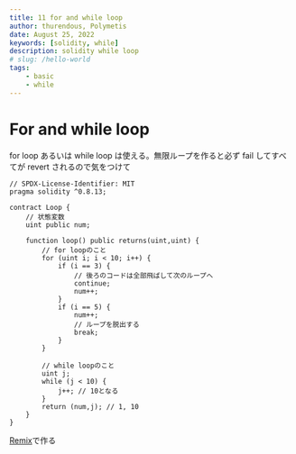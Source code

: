 ```yaml
---
title: 11 for and while loop
author: thurendous, Polymetis
date: August 25, 2022
keywords: [solidity, while]
description: solidity while loop
# slug: /hello-world
tags:
    - basic
    - while
---
```


# For and while loop

for loop あるいは while loop は使える。無限ループを作ると必ず fail してすべてが revert されるので気をつけて

```solidity
// SPDX-License-Identifier: MIT
pragma solidity ^0.8.13;

contract Loop {
    // 状態変数
    uint public num;

    function loop() public returns(uint,uint) {
        // for loopのこと
        for (uint i; i < 10; i++) {
            if (i == 3) {
                // 後ろのコードは全部飛ばして次のループへ
                continue;
                num++;
            }
            if (i == 5) {
                num++;
                // ループを脱出する
                break;
            }
        }

        // while loopのこと
        uint j;
        while (j < 10) {
            j++; // 10となる
        }
        return (num,j); // 1, 10
    }
}

```

[Remix](https://remix.ethereum.org/)で作る
